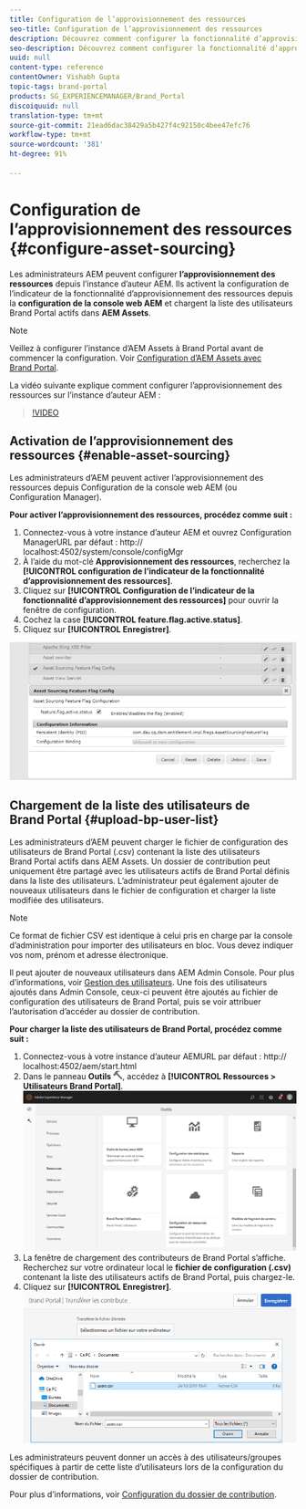 ```yaml
---
title: Configuration de l’approvisionnement des ressources
seo-title: Configuration de l’approvisionnement des ressources
description: Découvrez comment configurer la fonctionnalité d’approvisionnement des ressources dans AEM Assets.
seo-description: Découvrez comment configurer la fonctionnalité d’approvisionnement des ressources dans AEM Assets.
uuid: null
content-type: reference
contentOwner: Vishabh Gupta
topic-tags: brand-portal
products: SG_EXPERIENCEMANAGER/Brand_Portal
discoiquuid: null
translation-type: tm+mt
source-git-commit: 21ead6dac38429a5b427f4c92150c4bee47efc76
workflow-type: tm+mt
source-wordcount: '381'
ht-degree: 91%

---
```



# Configuration de l’approvisionnement des ressources {#configure-asset-sourcing}

Les administrateurs AEM peuvent configurer **l’approvisionnement des ressources** depuis l’instance d’auteur AEM. Ils activent la configuration de l’indicateur de la fonctionnalité d’approvisionnement des ressources depuis la **configuration de la console web AEM** et chargent la liste des utilisateurs Brand Portal actifs dans **AEM Assets**.

>[!NOTE]
>
>Veillez à configurer l’instance d’AEM Assets à Brand Portal avant de commencer la configuration. Voir [Configuration d’AEM Assets avec Brand Portal](../using/configure-aem-assets-with-brand-portal.md).


La vidéo suivante explique comment configurer l’approvisionnement des ressources sur l’instance d’auteur AEM :

>[!VIDEO](https://video.tv.adobe.com/v/29771)

## Activation de l’approvisionnement des ressources {#enable-asset-sourcing}

Les administrateurs d’AEM peuvent activer l’approvisionnement des ressources depuis Configuration de la console web AEM (ou Configuration Manager).

**Pour activer l’approvisionnement des ressources, procédez comme suit :**
1. Connectez-vous à votre instance d’auteur AEM et ouvrez Configuration ManagerURL par défaut : http:// localhost:4502/system/console/configMgr
1. À l’aide du mot-clé **Approvisionnement des ressources**, recherchez la **[!UICONTROL configuration de l’indicateur de la fonctionnalité d’approvisionnement des ressources]**.
1. Cliquez sur **[!UICONTROL Configuration de l’indicateur de la fonctionnalité d’approvisionnement des ressources]** pour ouvrir la fenêtre de configuration.
1. Cochez la case **[!UICONTROL feature.flag.active.status]**.
1. Cliquez sur **[!UICONTROL Enregistrer]**.

![](assets/enable-asset-sourcing.png)

## Chargement de la liste des utilisateurs de Brand Portal {#upload-bp-user-list}

Les administrateurs d’AEM peuvent charger le fichier de configuration des utilisateurs de Brand Portal (.csv) contenant la liste des utilisateurs Brand Portal actifs dans AEM Assets. Un dossier de contribution peut uniquement être partagé avec les utilisateurs actifs de Brand Portal définis dans la liste des utilisateurs. L’administrateur peut également ajouter de nouveaux utilisateurs dans le fichier de configuration et charger la liste modifiée des utilisateurs.

>[!NOTE]
>
>Ce format de fichier CSV est identique à celui pris en charge par la console d’administration pour importer des utilisateurs en bloc. Vous devez indiquer vos nom, prénom et adresse électronique.

Il peut ajouter de nouveaux utilisateurs dans AEM Admin Console. Pour plus d’informations, voir [Gestion des utilisateurs](brand-portal-adding-users.md). Une fois des utilisateurs ajoutés dans Admin Console, ceux-ci peuvent être ajoutés au fichier de configuration des utilisateurs de Brand Portal, puis se voir attribuer l’autorisation d’accéder au dossier de contribution.

**Pour charger la liste des utilisateurs de Brand Portal, procédez comme suit :**
1. Connectez-vous à votre instance d’auteur AEMURL par défaut : http:// localhost:4502/aem/start.html
1. Dans le panneau **Outils** ![](assets/tools.png), accédez à **[!UICONTROL Ressources > Utilisateurs Brand Portal]**.
   ![](assets/upload-user-list1.png)
1. La fenêtre de chargement des contributeurs de Brand Portal s’affiche.
Recherchez sur votre ordinateur local le **fichier de configuration (.csv)** contenant la liste des utilisateurs actifs de Brand Portal, puis chargez-le.
1. Cliquez sur **[!UICONTROL Enregistrer]**.
   ![](assets/upload-user-list2.png)


Les administrateurs peuvent donner un accès à des utilisateurs/groupes spécifiques à partir de cette liste d’utilisateurs lors de la configuration du dossier de contribution.

Pour plus d’informations, voir [Configuration du dossier de contribution](brand-portal-contribution-folder.md).
